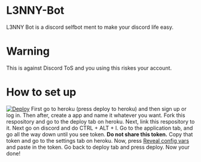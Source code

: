 # L3NNY-Bot
L3NNY Bot is a discord selfbot ment to make your discord life easy. 

# Warning 
This is against Discord ToS and you using this riskes your account. 

# How to set up
[![Deploy](https://www.herokucdn.com/deploy/button.png)](https://heroku.com/deploy?template=https://github.com/verixx/selfbot.py/tree/rewrite)
First go to heroku (press deploy to heroku) and then sign up or log in. Then after, create a app and name it whatever you want. Fork this respository and go to the deploy tab on heroku. Next, link this respository to it. Next go on discord and do CTRL + ALT + I. Go to the application tab, and go all the way down until you see token. **Do not share this token.** Copy that token and go to the settings tab on heroku. Now, press [Reveal config vars](https://gyazo.com/3f237591c1a54bb1f1638fc72c9591d3) and paste in the token. Go back to deploy tab and press deploy. Now your done!
